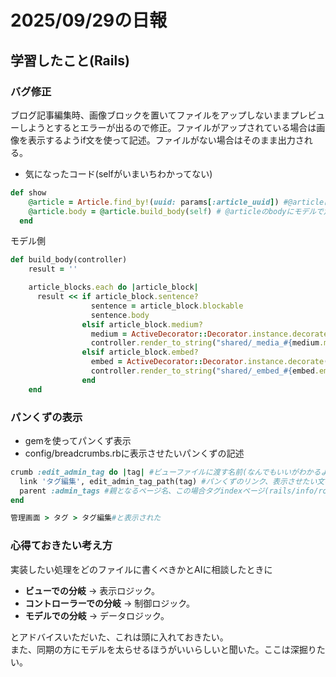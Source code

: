 # 2025/09/29の日報
## 学習したこと(Rails)
### バグ修正
ブログ記事編集時、画像ブロックを置いてファイルをアップしないままプレビューしようとするとエラーが出るので修正。ファイルがアップされている場合は画像を表示するようif文を使って記述。ファイルがない場合はそのまま出力される。

* 気になったコード(selfがいまいちわかってない)
```ruby
def show
    @article = Article.find_by!(uuid: params[:article_uuid]) #@articleにArticleモデルの対象のuuidに紐づく記事の取得
    @article.body = @article.build_body(self) # @articleのbodyにモデルで定義したbuild_bodyの内容を適用、(self)はそのために現在のコントローラーのインスタンスをbuild_bodyに渡す
  end
```

モデル側
```ruby
def build_body(controller)
    result = ''

    article_blocks.each do |article_block|
      result << if article_block.sentence?
                  sentence = article_block.blockable
                  sentence.body
                elsif article_block.medium?
                  medium = ActiveDecorator::Decorator.instance.decorate(article_block.blockable)
                  controller.render_to_string("shared/_media_#{medium.media_type}", locals: { medium: medium }, layout: false)
                elsif article_block.embed?
                  embed = ActiveDecorator::Decorator.instance.decorate(article_block.blockable)
                  controller.render_to_string("shared/_embed_#{embed.embed_type}", locals: { embed: embed }, layout: false)
                end
    end
```

### パンくずの表示
* gemを使ってパンくず表示
* config/breadcrumbs.rbに表示させたいパンくずの記述
```ruby
crumb :edit_admin_tag do |tag| #ビューファイルに渡す名前(なんでもいいがわかるように)
  link 'タグ編集', edit_admin_tag_path(tag) #パンくずのリンク、表示させたい文字列とパス指定
  parent :admin_tags #親となるページ名、この場合タグindexページ(rails/info/routesで確認)
end

管理画面 > タグ > タグ編集#と表示された
```

### 心得ておきたい考え方

実装したい処理をどのファイルに書くべきかとAIに相談したときに

- **ビューでの分岐** → 表示ロジック。
- **コントローラーでの分岐** → 制御ロジック。
- **モデルでの分岐** → データロジック。

とアドバイスいただいた、これは頭に入れておきたい。  
また、同期の方にモデルを太らせるほうがいいらしいと聞いた。ここは深掘りたい。